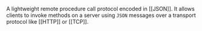 A lightweight remote procedure call protocol encoded in [[JSON]]. It allows clients to invoke methods on a server using `JSON` messages over a transport protocol like [[HTTP]] or [[TCP]].
